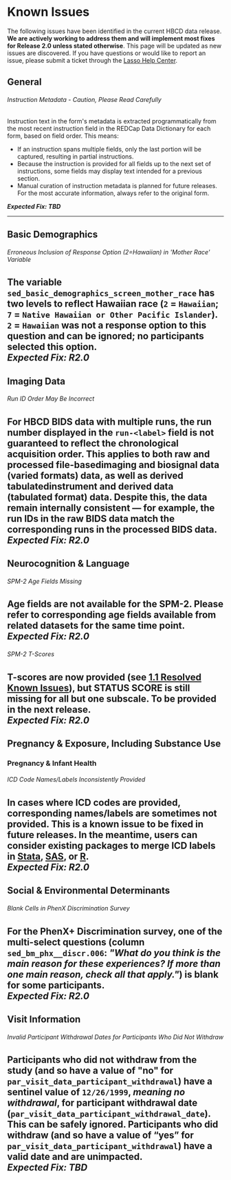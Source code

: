 # Known Issues
The following issues have been identified in the current HBCD data release. **We are actively working to address them and will implement most fixes for Release 2.0 unless stated otherwise**. This page will be updated as new issues are discovered. If you have questions or would like to report an issue, please submit a ticket through the [Lasso Help Center](https://nbdc.lassoinformatics.com/issue-tracker).

## General
###### <span class="emoji" style="color: #9d4edd;"><i class="fas fa-bug"></i></span> Instruction Metadata - Caution, Please Read Carefully
Instruction text in the form's metadata is extracted programmatically from the most recent instruction field in the REDCap Data Dictionary for each form, based on field order. This means:

*   If an instruction spans multiple fields, only the last portion will be captured, resulting in partial instructions.
*   Because the instruction is provided for all fields up to the next set of instructions, some fields may display text intended for a previous section.
*   Manual curation of instruction metadata is planned for future releases. For the most accurate information, always refer to the original form.       

***Expected Fix: TBD***         

-------------------------

## Basic Demographics

###### <span class="emoji" style="color: #9d4edd;"><i class="fas fa-bug"></i></span> Erroneous Inclusion of Response Option (2=Hawaiian) in 'Mother Race' Variable
The variable `sed_basic_demographics_screen_mother_race` has two levels to reflect Hawaiian race (`2` = `Hawaiian`; `7` = `Native Hawaiian or Other Pacific Islander`). `2` = `Hawaiian` was not a response option to this question and can be ignored; no participants selected this option.       
***Expected Fix: R2.0***
--------------------------

## Imaging Data
###### <span class="emoji" style="color: #9d4edd;"><i class="fas fa-bug"></i></span> Run ID Order May Be Incorrect
For HBCD BIDS data with multiple runs, the run number displayed in the `run-<label>` field is not guaranteed to reflect the chronological acquisition order. This applies to both raw and processed <span class="tooltip">file-based<span class="tooltiptext">imaging and biosignal data<br>(varied formats)</span></span> data, as well as derived <span class="tooltip">tabulated<span class="tooltiptext">instrument and derived data<br>(tabulated format)</span></span> data. Despite this, the data remain internally consistent — for example, the run IDs in the raw BIDS data match the corresponding runs in the processed BIDS data.               
***Expected Fix: R2.0***
--------------------------  

## Neurocognition & Language
###### <span class="emoji" style="color: #9d4edd;"><i class="fas fa-bug"></i></span> SPM-2 Age Fields Missing
Age fields are not available for the SPM-2. Please refer to corresponding age fields available from related datasets for the same time point.    
***Expected Fix: R2.0***   
--------------------------    

###### <span class="emoji" style="color: #9d4edd;"><i class="fas fa-bug"></i></span> SPM-2 T-Scores
T-scores are now provided (see [1.1 Resolved Known Issues](../changelog/releasenotes.md#r1.1ngl)), but **STATUS SCORE** is still missing for all but one subscale. To be provided in the next release.                  
***Expected Fix: R2.0***   
--------------------------   

## Pregnancy & Exposure, Including Substance Use
### Pregnancy & Infant Health
###### <span class="emoji" style="color: #9d4edd;"><i class="fas fa-bug"></i></span> ICD Code Names/Labels Inconsistently Provided
In cases where ICD codes are provided, corresponding names/labels are sometimes not provided. This is a known issue to be fixed in future releases. In the meantime, users can consider existing packages to merge ICD labels in [Stata](https://www.stata.com/features/overview/icd/), [SAS](https://hcup-us.ahrq.gov/toolssoftware/ccsr/dxccsr.jsp), or [R](https://www.rdocumentation.org/packages/icd/versions/3.3).       
***Expected Fix: R2.0***
--------------------------

## Social & Environmental Determinants
###### <span class="emoji" style="color: #9d4edd;"><i class="fas fa-bug"></i></span> Blank Cells in PhenX Discrimination Survey
For the PhenX+ Discrimination survey, one of the multi-select questions (column `sed_bm_phx__discr.006`: *"What do you think is the main reason for these experiences? If more than one main reason, check all that apply."*) is blank for some participants.       
***Expected Fix: R2.0***
--------------------------

## Visit Information       

###### <span class="emoji" style="color: #9d4edd;"><i class="fas fa-bug"></i></span> Invalid Participant Withdrawal Dates for Participants Who Did Not Withdraw
Participants who did not withdraw from the study (and so have a value of "no" for `par_visit_data_participant_withdrawal`) have a sentinel value of `12/26/1999`, <i>meaning no withdrawal</i>, for participant withdrawal date (`par_visit_data_participant_withdrawal_date`). This can be safely ignored. Participants who did withdraw (and so have a value of “yes” for `par_visit_data_participant_withdrawal`) have a valid date and are unimpacted.          
***Expected Fix: TBD*** 
--------------------------   